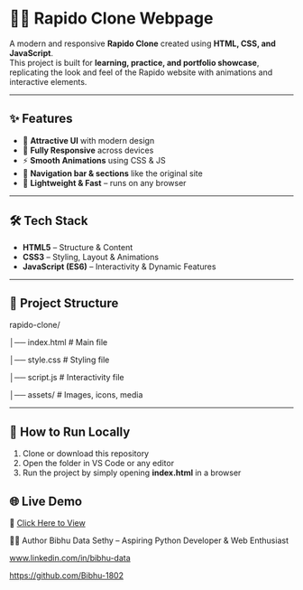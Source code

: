 # 🚴‍♂️ Rapido Clone Webpage  

A modern and responsive **Rapido Clone** created using **HTML, CSS, and JavaScript**.  
This project is built for **learning, practice, and portfolio showcase**, replicating the look and feel of the Rapido website with animations and interactive elements.  

---

## ✨ Features  
- 🎨 **Attractive UI** with modern design  
- 📱 **Fully Responsive** across devices  
- ⚡ **Smooth Animations** using CSS & JS  
- 🔗 **Navigation bar & sections** like the original site  
- 🚴 **Lightweight & Fast** – runs on any browser  

---

## 🛠️ Tech Stack  
- **HTML5** – Structure & Content  
- **CSS3** – Styling, Layout & Animations  
- **JavaScript (ES6)** – Interactivity & Dynamic Features  

---

## 📂 Project Structure  
rapido-clone/

│── index.html # Main file

│── style.css # Styling file

│── script.js # Interactivity file

│── assets/ # Images, icons, media



---

## 🚀 How to Run Locally
1. Clone or download this repository  
2. Open the folder in VS Code or any editor  
3. Run the project by simply opening **index.html** in a browser 

## 🌐 Live Demo

🔗 [Click Here to View]( https://bibhu-1802.github.io/Rapido-Clone/)  



👨‍💻 Author
Bibhu Data Sethy – Aspiring Python Developer & Web Enthusiast

www.linkedin.com/in/bibhu-data

https://github.com/Bibhu-1802


